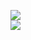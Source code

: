 [![](https://img.shields.io/badge/Made%20With-Github%20Spray-lightgrey.svg?style=for-the-badge&logo=github)](https://github.com/Annihil/github-spray#26888)  
[![](https://i.imgur.com/2DrTn0Z.gif)](https://github.com/Annihil/github-spray)